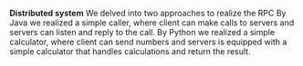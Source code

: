 **Distributed system**
We delved into two approaches to realize the RPC
By Java we realized a simple caller, where client can make calls to servers and servers can listen and reply to the call.
By Python we realized a simple calculator, where client can send numbers and servers is equipped with a simple calculator that handles calculations and return the result.
